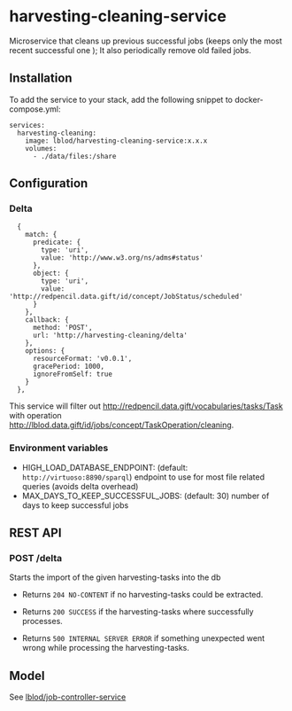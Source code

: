# harvesting-cleaning-service

Microservice that cleans up previous successful jobs (keeps only the most recent successful one );
It also periodically remove old failed jobs.

## Installation

To add the service to your stack, add the following snippet to docker-compose.yml:

```
services:
  harvesting-cleaning:
    image: lblod/harvesting-cleaning-service:x.x.x
    volumes:
      - ./data/files:/share
```

## Configuration

### Delta

```
  {
    match: {
      predicate: {
        type: 'uri',
        value: 'http://www.w3.org/ns/adms#status'
      },
      object: {
        type: 'uri',
        value: 'http://redpencil.data.gift/id/concept/JobStatus/scheduled'
      }
    },
    callback: {
      method: 'POST',
      url: 'http://harvesting-cleaning/delta'
    },
    options: {
      resourceFormat: 'v0.0.1',
      gracePeriod: 1000,
      ignoreFromSelf: true
    }
  },
```

This service will filter out <http://redpencil.data.gift/vocabularies/tasks/Task> with operation <http://lblod.data.gift/id/jobs/concept/TaskOperation/cleaning>.

### Environment variables

- HIGH_LOAD_DATABASE_ENDPOINT: (default: `http://virtuoso:8890/sparql`) endpoint to use for most file related queries (avoids delta overhead)
- MAX_DAYS_TO_KEEP_SUCCESSFUL_JOBS: (default: 30) number of days to keep successful jobs

## REST API

### POST /delta

Starts the import of the given harvesting-tasks into the db

- Returns `204 NO-CONTENT` if no harvesting-tasks could be extracted.

- Returns `200 SUCCESS` if the harvesting-tasks where successfully processes.

- Returns `500 INTERNAL SERVER ERROR` if something unexpected went wrong while processing the harvesting-tasks.

## Model

See [lblod/job-controller-service](https://github.com/lblod/job-controller-service)

